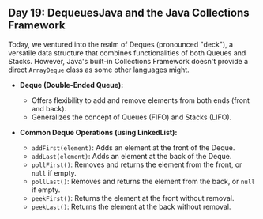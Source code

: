 ## Day 19: DequeuesJava and the Java Collections Framework

Today, we ventured into the realm of Deques (pronounced "deck"), a versatile data structure that combines functionalities of both Queues and Stacks. However, Java's built-in Collections Framework doesn't provide a direct `ArrayDeque` class as some other languages might.

* **Deque (Double-Ended Queue):**
  * Offers flexibility to add and remove elements from both ends (front and back).
  * Generalizes the concept of Queues (FIFO) and Stacks (LIFO).

* **Common Deque Operations (using LinkedList):**
  - `addFirst(element)`: Adds an element at the front of the Deque.
  - `addLast(element)`: Adds an element at the back of the Deque.
  - `pollFirst()`: Removes and returns the element from the front, or `null` if empty.
  - `pollLast()`: Removes and returns the element from the back, or `null` if empty.
  - `peekFirst()`: Returns the element at the front without removal.
  - `peekLast()`: Returns the element at the back without removal.